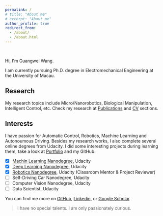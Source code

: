 ```yaml
---
permalink: /
# title: "About me"
# excerpt: "About me"
author_profile: true
redirect_from: 
  - /about/
  - /about.html
---
```


<br/>

Hi, I'm Guangwei Wang. 

I am currently pursuing Ph.D. degree in Electromechanical Engineering at the University of Macau.

## Research

My research topics include Micro/Nanorobotics, Biological Manipulation, Intelligent Control, etc.
Check my research at [Publications](/publications/) and [CV](/cv/) sections.

## Interests

I have passion for Automatic Control, Robotics, Machine Learning and Autonoumous Driving.
Besides my research works, I also complete several online degrees from Udacity. I did some interesting projects during learning them, take a look at [Portfolio](/portfolio) and my GitHub.

- [x] <a href="https://www.udacity.com/course/machine-learning-engineer-nanodegree--nd009t" target="_blank">Machin Learning Nanodegree</a>, Udacity
- [x] <a href="https://www.udacity.com/course/deep-learning-nanodegree--nd101" target="_blank">Deep Learning Nanodegree</a>, Udacity
- [x] <a href="https://www.udacity.com/course/robotics-software-engineer--nd209" target="_blank">Robotics Nanodegree</a>, Udacity (Classroom Mentor & Project Reviewer)
- [ ] Self-Driving Car Nanodegree, Udacity
- [ ] Computer Vision Nanodegree, Udacity
- [ ] Data Scientist, Udacity

You can find me more on <a href="https://github.com/gwwang16" target="_blank">GitHub</a>, <a href="https://www.linkedin.com/in/wangguangwei" target="_blank">Linkedin</a>, or <a href="https://scholar.google.com/citations?user=2y82dCoAAAAJ&hl" target="_blank">Google Scholar</a>.

> I have no special talents. I am only passionately curious.
